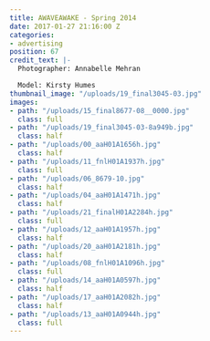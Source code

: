 ```yaml
---
title: AWAVEAWAKE - Spring 2014
date: 2017-01-27 21:16:00 Z
categories:
- advertising
position: 67
credit_text: |-
  Photographer: Annabelle Mehran

  Model: Kirsty Humes
thumbnail_image: "/uploads/19_final3045-03.jpg"
images:
- path: "/uploads/15_final8677-08__0000.jpg"
  class: full
- path: "/uploads/19_final3045-03-8a949b.jpg"
  class: half
- path: "/uploads/00_aaH01A1656h.jpg"
  class: half
- path: "/uploads/11_fnlH01A1937h.jpg"
  class: full
- path: "/uploads/06_8679-10.jpg"
  class: half
- path: "/uploads/04_aaH01A1471h.jpg"
  class: half
- path: "/uploads/21_finalH01A2284h.jpg"
  class: full
- path: "/uploads/12_aaH01A1957h.jpg"
  class: half
- path: "/uploads/20_aaH01A2181h.jpg"
  class: half
- path: "/uploads/08_fnlH01A1096h.jpg"
  class: full
- path: "/uploads/14_aaH01A0597h.jpg"
  class: half
- path: "/uploads/17_aaH01A2082h.jpg"
  class: half
- path: "/uploads/13_aaH01A0944h.jpg"
  class: full
---
```


